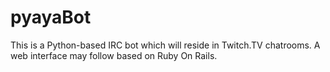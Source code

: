 pyayaBot
========

This is a Python-based IRC bot which will reside in Twitch.TV chatrooms. A web interface may follow based on Ruby On Rails.

